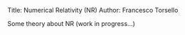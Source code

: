 Title: Numerical Relativity (NR)
Author: Francesco Torsello

Some theory about NR (work in progress...)
